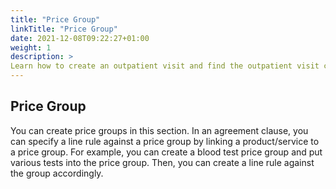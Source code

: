 ```yaml
---
title: "Price Group"
linkTitle: "Price Group"
date: 2021-12-08T09:22:27+01:00
weight: 1
description: >
Learn how to create an outpatient visit and find the outpatient visit created previously
---
```


## Price Group

You can create price groups in this section. In an agreement clause, you can specify a line rule against a price group by linking a product/service to a price group. For example, you can create a blood test price group and put various tests into the price group. Then, you can create a line rule against the group accordingly.
